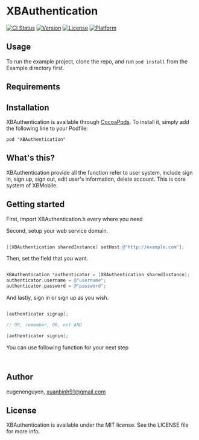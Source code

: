 # XBAuthentication

[![CI Status](http://img.shields.io/travis/eugenenguyen/XBAuthentication.svg?style=flat)](https://travis-ci.org/eugenenguyen/XBAuthentication)
[![Version](https://img.shields.io/cocoapods/v/XBAuthentication.svg?style=flat)](http://cocoadocs.org/docsets/XBAuthentication)
[![License](https://img.shields.io/cocoapods/l/XBAuthentication.svg?style=flat)](http://cocoadocs.org/docsets/XBAuthentication)
[![Platform](https://img.shields.io/cocoapods/p/XBAuthentication.svg?style=flat)](http://cocoadocs.org/docsets/XBAuthentication)

## Usage

To run the example project, clone the repo, and run `pod install` from the Example directory first.

## Requirements

## Installation

XBAuthentication is available through [CocoaPods](http://cocoapods.org). To install
it, simply add the following line to your Podfile:

    pod "XBAuthentication"

## What's this?

XBAuthentication provide all the function refer to user system, include sign in, sign up, sign out, edit user's information, delete account. This is core system of XBMobile.

## Getting started

First, import XBAuthentication.h every where you need

Second, setup your web service domain.

```objective-c

[[XBAuthentication sharedInstance] setHost:@"http://example.com"];

```

Then, set the field that you want.

```objective-c

XBAuthentication *authenticator = [XBAuthentication sharedInstance];
authenticator.username = @"username";
authenticator.password = @"password";

```

And lastly, sign in or sign up as you wish.

```objective-c

[authenticator signup];

// OR, remember, OR, not AND

[authenticator signin];


```

You can use following function for your next step

```objective-c



```

## Author

eugenenguyen, xuanbinh91@gmail.com

## License

XBAuthentication is available under the MIT license. See the LICENSE file for more info.

